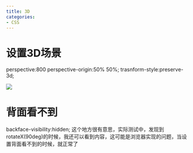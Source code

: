 ```yaml
---
title: 3D
categories: 
- CSS
---
```


# 设置3D场景
perspective:800
perspective-origin:50% 50%;
trasnform-style:preserve-3d;

![](/images/css/3D/1.jpg)


# 背面看不到
backface-visibility:hidden;
这个地方很有意思，实际测试中，发现到rotateX(90deg)的时候，我还可以看到内容，这可能是浏览器实现的问题，当设置背面看不到的时候，就正常了